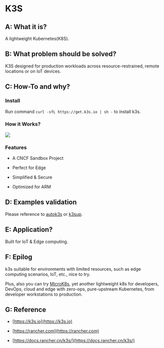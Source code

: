 # K3S


## A: What it is?

A lightweight Kubernetes(K8S).

## B: What problem should be solved?

K3S designed for production workloads across resource-restrained, remote locations or on IoT devices. 

## C: How-To and why?

### Install

Run command `curl -sfL https://get.k3s.io | sh -` to install k3s.

### How it Works?

![](https://k3s.io/img/how-it-works-k3s-revised.svg)

### Features

- A CNCF Sandbox Project

- Perfect for Edge
- Simplified & Secure
- Optimized for ARM

## D: Examples validation

Please reference to [autok3s](https://github.com/cnrancher/autok3s) or [k3sup](https://github.com/alexellis/k3sup).


## E: Application?

Built for IoT & Edge computing.

## F: Epilog

k3s suitable for environments with limited resources, such as edge computing scenarios, IoT, etc., nice to try.

Plus, also you can try [MicroK8s](https://microk8s.io/), yet another lightweight k8s for developers, DevOps, cloud and edge with zero-ops, pure-upstream Kubernetes, from developer workstations to production.

## G: Reference

- [https://k3s.io](https://k3s.io)
- [https://rancher.com](https://rancher.com)

- [https://docs.rancher.cn/k3s/](https://docs.rancher.cn/k3s/)
